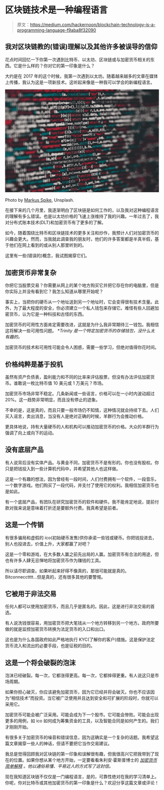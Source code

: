 # 区块链技术是一种编程语言

> 原文：<https://medium.com/hackernoon/blockchain-technology-is-a-programming-language-f9aba8f32090>

## 我对区块链教的(错误)理解以及其他许多被误导的信仰

花点时间回忆一下你第一次遇到比特币、以太坊、区块链或与加密货币相关的东西。它是什么样的？你对它的第一印象是什么？

大约是在 2017 年的这个时候，我第一次遇到以太坊。随着越来越多的文章在媒体上传播，我认为这是一项新技术。这听起来像是一种我可以学会的新编程语言。

![](img/573465c7a64d38fb8207fa2e14097ade.png)

Photo by [Markus Spike](https://unsplash.com/photos/466ENaLuhLY?utm_source=unsplash&utm_medium=referral&utm_content=creditCopyText), Unsplash.

在接下来的几个月里，我逐渐明白了区块链是如何工作的，以及我对这种编程语言的理解有多么错误。也是以太坊价格的飞速上涨维持了我的兴趣。一年过去了，我对分布式账本技术(DLT)和加密货币有了更多的了解。

如今，随着围绕比特币和区块链技术的更多关注和炒作，我预计人们对加密货币的兴趣会更大。然而，当我就此调查我的朋友时，他们的许多答案都是半真半假，基于他们在网上看到的或从别人那里听到的。

这里有一些(错误的)概念，我试图揭穿它们。

## 加密货币非常复杂

你把它当股票交易？你需要从网上的某个地方购买它并把它存在你的电脑里，但是你实际上并没有看到它？我怎么知道从哪里开始呢？

事实上，当把你的硬币从一个地址送到另一个地址时，它会变得很有技术含量。此外，为了最大程度的安全，你必须建立一个私人钱包来存储它。难怪有些人回避加密货币，认为它是一种科技和古怪的东西。

加密货币的可用性方面肯定需要改进，这就是为什么我非常期待三一钱包。我相信这将解决一些可用性问题。 **Trinity 是一个特定加密货币的存储钱包，没什么太有趣的。*

加密货币的技术和可用性可能会令人困惑，需要一些学习，但绝对值得你花时间。

## 价格纯粹是基于投机

虽然有资产负债表，盈利能力和不同的比率来评估股票，但没有办法评估加密货币。谁敢说一枚比特币值 10 美元或 1 万美元？市场。

加密货币市场非常不稳定。几条新闻或一些谣言，价格可以在一小时内波动超过 20%。这一趋势非常明显，而且没有停止的迹象。

不幸的是，这是真的，而且只要一般市场仍不知情，这种情况就会持续下去。人们买入谣言，卖出消息，当没有人是绝对正确的时候，羊群行为会推动价格。

更具体地说，持有大量硬币的人和机构可以推动加密货币的价格。大众的羊群行为强调了向上或向下的运动。

## 没有底层产品

有人说背后没有实体产品。与黄金不同，加密货币不是有形的。你也没有股权。你只是把钱投入到一些计算机代码中，并希望其他人也这样做。

这是一个有趣的想法，因为曾经有一段时间，人们付费拥有一个软件，一段音乐，一个数字游戏。他们购买了一段代码，并支付了使用它的权利。我相信加密货币也是如此。

有一个底层产品，有团队在研究加密货币的软件和硬件。我不能肯定地说，提前付款对我来说是意味着打折还是要额外付费。我真希望是前者。

## 这是一个传销

有很多骗局和虚假的 ico(初始硬币发售)供你承诺一些钱或硬币。你把钱投进去，别人也投进去，价值上升，大家都赢了对吧？

这是一个零和游戏，在大多数人赢之前先出局的人赢。加密货币有合法的用途，但也有许多人肆无忌惮地将加密货币作为赚钱的工具。

所以请尽职调查。如果听起来好得不像真的，那很可能就是真的。Bitconnecctttt…但是真的，还有很多其他的要警惕。

## 它被用于非法交易

任何人都可以使用加密货币，而且几乎是匿名的。因此，这是进行非法交易的首选。

有人说洗钱很容易，用加密货币把大笔钱从一个地方转移到另一个地方。政府所要做的就是监控加密货币转换为法定货币的入口和出口。

这也是为什么各国政府如此严格地执行 KYC(了解你的客户)措施。这是保护法定货币流入和流出的必要手段，也是征税的目的。

## 这是一个将会破裂的泡沫

泡沫已经破裂。每一次，它都涨得更高。每一次，它都摔得更重。有人说这只是市场周期。

如果你担心破灭，你应该避免加密货币，因为它已经并将会破灭。你也不应该因为“相信技术”而投资。当它被广泛使用并且达到安全和可扩展的阶段时，你就可以采用它。

加密货币可能会被广泛采用。可能会成为下一个股市。它可能会惨败。可能会出现更多的用例，如 ico 如何成为筹集资金的工具，以及智能合同是如何产生的。我们才刚刚开始。

有很多关于加密货币的噪音和错误信息，因为这确实是一个复杂的话题。我希望这篇文章揭穿一些人的神话，但请不要把它当作交易建议。

我总是觉得回顾我对区块链的第一印象和误解很有趣，但我很高兴它把我带到了现在的位置。如果你想从某个地方开始，一定要看看朱利安·霍斯普博士的 [*加密货币简单解释*](https://www.google.com.sg/url?sa=t&rct=j&q=&esrc=s&source=web&cd=1&cad=rja&uact=8&ved=0ahUKEwii2b71kaDaAhXIpY8KHUwQBtkQFggoMAA&url=https%3A%2F%2Fwww.amazon.com%2FCryptocurrencies-simply-explained-Co-Founder-Decentralization-ebook%2Fdp%2FB077GPKK2Q&usg=AOvVaw1_C9cDIvpJY_fz-8rN9Npd) *。他以通俗易懂、平易近人的方式写了这封信。*

现在我知道区块链不仅仅是一门编程语言，是的，可靠性绝对在我的学习清单上。你呢，你对比特币或其他加密货币的第一印象是什么？欢迎分享这篇文章或评论！